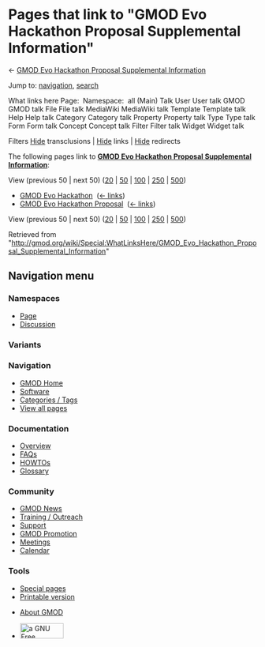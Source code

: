 <div id="mw-page-base" class="noprint">

</div>

<div id="mw-head-base" class="noprint">

</div>

<div id="content" class="mw-body" role="main">

<span id="top"></span>

<div id="mw-js-message" style="display:none;">

</div>



# <span dir="auto">Pages that link to "GMOD Evo Hackathon Proposal Supplemental Information"</span>

<div id="bodyContent">

<div id="contentSub">

← [GMOD Evo Hackathon Proposal Supplemental
Information](/wiki/GMOD_Evo_Hackathon_Proposal_Supplemental_Information "GMOD Evo Hackathon Proposal Supplemental Information")

</div>

<div id="jump-to-nav" class="mw-jump">

Jump to: [navigation](#mw-navigation), [search](#p-search)

</div>

<div id="mw-content-text">

What links here Page:  Namespace:  all (Main) Talk User User talk GMOD
GMOD talk File File talk MediaWiki MediaWiki talk Template Template talk
Help Help talk Category Category talk Property Property talk Type Type
talk Form Form talk Concept Concept talk Filter Filter talk Widget
Widget talk

Filters
[Hide](/mediawiki/index.php?title=Special:WhatLinksHere/GMOD_Evo_Hackathon_Proposal_Supplemental_Information&hidetrans=1 "Special:WhatLinksHere/GMOD Evo Hackathon Proposal Supplemental Information")
transclusions \|
[Hide](/mediawiki/index.php?title=Special:WhatLinksHere/GMOD_Evo_Hackathon_Proposal_Supplemental_Information&hidelinks=1 "Special:WhatLinksHere/GMOD Evo Hackathon Proposal Supplemental Information")
links \|
[Hide](/mediawiki/index.php?title=Special:WhatLinksHere/GMOD_Evo_Hackathon_Proposal_Supplemental_Information&hideredirs=1 "Special:WhatLinksHere/GMOD Evo Hackathon Proposal Supplemental Information")
redirects

The following pages link to **[GMOD Evo Hackathon Proposal Supplemental
Information](/wiki/GMOD_Evo_Hackathon_Proposal_Supplemental_Information "GMOD Evo Hackathon Proposal Supplemental Information")**:

View (previous 50 \| next 50)
([20](/mediawiki/index.php?title=Special:WhatLinksHere/GMOD_Evo_Hackathon_Proposal_Supplemental_Information&limit=20 "Special:WhatLinksHere/GMOD Evo Hackathon Proposal Supplemental Information")
\|
[50](/mediawiki/index.php?title=Special:WhatLinksHere/GMOD_Evo_Hackathon_Proposal_Supplemental_Information&limit=50 "Special:WhatLinksHere/GMOD Evo Hackathon Proposal Supplemental Information")
\|
[100](/mediawiki/index.php?title=Special:WhatLinksHere/GMOD_Evo_Hackathon_Proposal_Supplemental_Information&limit=100 "Special:WhatLinksHere/GMOD Evo Hackathon Proposal Supplemental Information")
\|
[250](/mediawiki/index.php?title=Special:WhatLinksHere/GMOD_Evo_Hackathon_Proposal_Supplemental_Information&limit=250 "Special:WhatLinksHere/GMOD Evo Hackathon Proposal Supplemental Information")
\|
[500](/mediawiki/index.php?title=Special:WhatLinksHere/GMOD_Evo_Hackathon_Proposal_Supplemental_Information&limit=500 "Special:WhatLinksHere/GMOD Evo Hackathon Proposal Supplemental Information"))

- [GMOD Evo Hackathon](/wiki/GMOD_Evo_Hackathon "GMOD Evo Hackathon") ‎
  <span class="mw-whatlinkshere-tools">([←
  links](/mediawiki/index.php?title=Special:WhatLinksHere&target=GMOD+Evo+Hackathon "Special:WhatLinksHere"))</span>
- [GMOD Evo Hackathon
  Proposal](/wiki/GMOD_Evo_Hackathon_Proposal "GMOD Evo Hackathon Proposal")
  ‎ <span class="mw-whatlinkshere-tools">([←
  links](/mediawiki/index.php?title=Special:WhatLinksHere&target=GMOD+Evo+Hackathon+Proposal "Special:WhatLinksHere"))</span>

View (previous 50 \| next 50)
([20](/mediawiki/index.php?title=Special:WhatLinksHere/GMOD_Evo_Hackathon_Proposal_Supplemental_Information&limit=20 "Special:WhatLinksHere/GMOD Evo Hackathon Proposal Supplemental Information")
\|
[50](/mediawiki/index.php?title=Special:WhatLinksHere/GMOD_Evo_Hackathon_Proposal_Supplemental_Information&limit=50 "Special:WhatLinksHere/GMOD Evo Hackathon Proposal Supplemental Information")
\|
[100](/mediawiki/index.php?title=Special:WhatLinksHere/GMOD_Evo_Hackathon_Proposal_Supplemental_Information&limit=100 "Special:WhatLinksHere/GMOD Evo Hackathon Proposal Supplemental Information")
\|
[250](/mediawiki/index.php?title=Special:WhatLinksHere/GMOD_Evo_Hackathon_Proposal_Supplemental_Information&limit=250 "Special:WhatLinksHere/GMOD Evo Hackathon Proposal Supplemental Information")
\|
[500](/mediawiki/index.php?title=Special:WhatLinksHere/GMOD_Evo_Hackathon_Proposal_Supplemental_Information&limit=500 "Special:WhatLinksHere/GMOD Evo Hackathon Proposal Supplemental Information"))

</div>

<div class="printfooter">

Retrieved from
"<http://gmod.org/wiki/Special:WhatLinksHere/GMOD_Evo_Hackathon_Proposal_Supplemental_Information>"

</div>

<div id="catlinks" class="catlinks catlinks-allhidden">

</div>

<div class="visualClear">

</div>

</div>

</div>

<div id="mw-navigation">

## Navigation menu

<div id="mw-head">



<div id="left-navigation">

<div id="p-namespaces" class="vectorTabs" role="navigation"
aria-labelledby="p-namespaces-label">

### Namespaces

- <span id="ca-nstab-main"><a href="/wiki/GMOD_Evo_Hackathon_Proposal_Supplemental_Information"
  accesskey="c" title="View the content page [c]">Page</a></span>
- <span id="ca-talk"><a
  href="/mediawiki/index.php?title=Talk:GMOD_Evo_Hackathon_Proposal_Supplemental_Information&amp;action=edit&amp;redlink=1"
  accesskey="t"
  title="Discussion about the content page [t]">Discussion</a></span>

</div>

<div id="p-variants" class="vectorMenu emptyPortlet" role="navigation"
aria-labelledby="p-variants-label">

### 

### Variants[](#)

<div class="menu">

</div>

</div>

</div>

<div id="right-navigation">





</div>



</div>

</div>

</div>

<div id="mw-panel">

<div id="p-logo" role="banner">

<a href="/wiki/Main_Page"
style="background-image: url(http://gmod.org/images/GMOD-cogs.png);"
title="Visit the main page"></a>

</div>

<div id="p-Navigation" class="portal" role="navigation"
aria-labelledby="p-Navigation-label">

### Navigation

<div class="body">

- <span id="n-GMOD-Home">[GMOD Home](/wiki/Main_Page)</span>
- <span id="n-Software">[Software](/wiki/GMOD_Components)</span>
- <span id="n-Categories-.2F-Tags">[Categories /
  Tags](/wiki/Categories)</span>
- <span id="n-View-all-pages">[View all
  pages](/wiki/Special:AllPages)</span>

</div>

</div>

<div id="p-Documentation" class="portal" role="navigation"
aria-labelledby="p-Documentation-label">

### Documentation

<div class="body">

- <span id="n-Overview">[Overview](/wiki/Overview)</span>
- <span id="n-FAQs">[FAQs](/wiki/Category:FAQ)</span>
- <span id="n-HOWTOs">[HOWTOs](/wiki/Category:HOWTO)</span>
- <span id="n-Glossary">[Glossary](/wiki/Glossary)</span>

</div>

</div>

<div id="p-Community" class="portal" role="navigation"
aria-labelledby="p-Community-label">

### Community

<div class="body">

- <span id="n-GMOD-News">[GMOD News](/wiki/GMOD_News)</span>
- <span id="n-Training-.2F-Outreach">[Training /
  Outreach](/wiki/Training_and_Outreach)</span>
- <span id="n-Support">[Support](/wiki/Support)</span>
- <span id="n-GMOD-Promotion">[GMOD
  Promotion](/wiki/GMOD_Promotion)</span>
- <span id="n-Meetings">[Meetings](/wiki/Meetings)</span>
- <span id="n-Calendar">[Calendar](/wiki/Calendar)</span>

</div>

</div>

<div id="p-tb" class="portal" role="navigation"
aria-labelledby="p-tb-label">

### Tools

<div class="body">

- <span id="t-specialpages"><a href="/wiki/Special:SpecialPages" accesskey="q"
  title="A list of all special pages [q]">Special pages</a></span>
- <span id="t-print"><a
  href="/mediawiki/index.php?title=Special:WhatLinksHere/GMOD_Evo_Hackathon_Proposal_Supplemental_Information&amp;printable=yes"
  rel="alternate" accesskey="p"
  title="Printable version of this page [p]">Printable version</a></span>

</div>

</div>

</div>

</div>

<div id="footer" role="contentinfo">

- <span id="footer-places-about">[About
  GMOD](/wiki/GMOD:About "GMOD:About")</span>

<!-- -->

- <span id="footer-copyrightico">[<img src="http://www.gnu.org/graphics/gfdl-logo-small.png" width="88"
  height="31" alt="a GNU Free Documentation License" />](http://www.gnu.org/licenses/fdl-1.3.html)</span>


<div style="clear:both">

</div>

</div>
